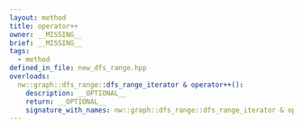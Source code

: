 ```yaml
---
layout: method
title: operator++
owner: __MISSING__
brief: __MISSING__
tags:
  - method
defined_in_file: new_dfs_range.hpp
overloads:
  nw::graph::dfs_range::dfs_range_iterator & operator++():
    description: __OPTIONAL__
    return: __OPTIONAL__
    signature_with_names: nw::graph::dfs_range::dfs_range_iterator & operator++()
---
```


